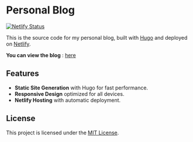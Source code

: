 # Personal Blog

[![Netlify Status](https://api.netlify.com/api/v1/badges/f3b2ea53-51da-4300-978a-be676ce78d9b/deploy-status)](https://app.netlify.com/sites/guillaume-lgf/deploys)

This is the source code for my personal blog, built with [Hugo](https://gohugo.io/) and deployed on [Netlify](https://www.netlify.com/).

**You can view the blog** : [here](https://guillaume-lgf.netlify.app/)

## Features

- **Static Site Generation** with Hugo for fast performance.
- **Responsive Design** optimized for all devices.
- **Netlify Hosting** with automatic deployment.

## License

This project is licensed under the [MIT License](LICENSE).